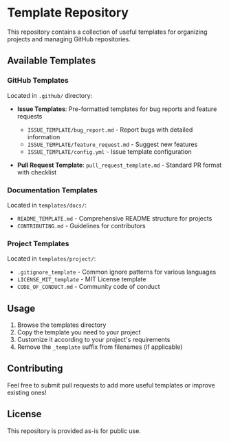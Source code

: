 # Template Repository

This repository contains a collection of useful templates for organizing projects and managing GitHub repositories.

## Available Templates

### GitHub Templates

Located in `.github/` directory:

- **Issue Templates**: Pre-formatted templates for bug reports and feature requests
  - `ISSUE_TEMPLATE/bug_report.md` - Report bugs with detailed information
  - `ISSUE_TEMPLATE/feature_request.md` - Suggest new features
  - `ISSUE_TEMPLATE/config.yml` - Issue template configuration

- **Pull Request Template**: `pull_request_template.md` - Standard PR format with checklist

### Documentation Templates

Located in `templates/docs/`:

- `README_TEMPLATE.md` - Comprehensive README structure for projects
- `CONTRIBUTING.md` - Guidelines for contributors

### Project Templates

Located in `templates/project/`:

- `.gitignore_template` - Common ignore patterns for various languages
- `LICENSE_MIT_template` - MIT License template
- `CODE_OF_CONDUCT.md` - Community code of conduct

## Usage

1. Browse the templates directory
2. Copy the template you need to your project
3. Customize it according to your project's requirements
4. Remove the `_template` suffix from filenames (if applicable)

## Contributing

Feel free to submit pull requests to add more useful templates or improve existing ones!

## License

This repository is provided as-is for public use.
